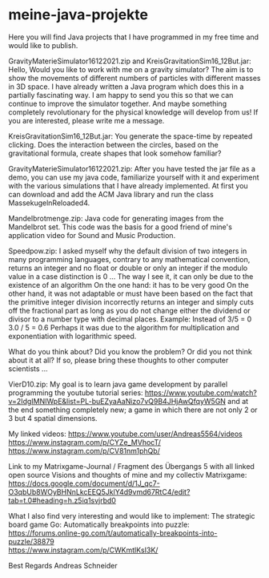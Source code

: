 # meine-java-projekte
Here you will find Java projects that I have programmed in my free time and would like to publish.


GravityMaterieSimulator16122021.zip and KreisGravitationSim16_12But.jar:
Hello,
Would you like to work with me on a gravity simulator? The aim is to show the movements of different numbers of particles with different masses in 3D space. I have already written a Java program which does this in a partially fascinating way. I am happy to send you this so that we can continue to improve the simulator together. And maybe something completely revolutionary for the physical knowledge will develop from us!
If you are interested, please write me a message.

KreisGravitationSim16_12But.jar:
You generate the space-time by repeated clicking. Does the interaction between the circles, based on the gravitational formula, create shapes that look somehow familiar?

GravityMaterieSimulator16122021.zip:
After you have tested the jar file as a demo, you can use my java code, familiarize yourself with it and experiment with the various simulations that I have already implemented.
At first you can download and add the ACM Java library and run the class MassekugelnReloaded4.


Mandelbrotmenge.zip: 
Java code for generating images from the Mandelbrot set. This code was the basis for a good friend of mine's application video for Sound and Music Production.

Speedpow.zip: I asked myself why the default division of two integers in many programming languages, contrary to any mathematical convention,
returns an integer and no float or double or only an integer if the modulo value in a case distinction is 0 ...
The way I see it, it can only be due to the existence of an algorithm
On the one hand: it has to be very good
On the other hand, it was not adaptable or must have been based on the fact that the primitive integer division incorrectly returns
an integer and simply cuts off the fractional part as long as you do not change either the dividend or divisor to a number type with decimal places. Example: Instead of 3/5 = 0
3.0 / 5 = 0.6
Perhaps it was due to the algorithm for multiplication and exponentiation with logarithmic speed.

What do you think about? Did you know the problem? Or did you not think about it at all? If so, please bring these thoughts
to other computer scientists ...

VierD10.zip: My goal is to learn java game development by parallel programming the youtube tutorial series:
https://www.youtube.com/watch?v=2IdgIMNIWpE&list=PL-buEZyaAaNizo7vQ9B4JHjAwQfqyW5GN
and at the end something completely new; a game in which there are not only 2 or 3 but 4 spatial dimensions.



My linked videos:
https://www.youtube.com/user/Andreas5564/videos   
https://www.instagram.com/p/CYZe_MVhocT/   
https://www.instagram.com/p/CV81nm1phQb/

Link to my Matrixgame-Journal / Fragment des Übergangs 5 with all linked open source Visions and thoughts of mine and my collectiv Matrixgame:
https://docs.google.com/document/d/1J_qc7-O3qbUb8WOyBHNnLkcEEQ5JklY4d9vmd67RtC4/edit?tab=t.0#heading=h.z5iq1svjrbd0


What I also find very interesting and would like to implement:
The strategic board game Go:
Automatically breakpoints into puzzle:
https://forums.online-go.com/t/automatically-breakpoints-into-puzzle/38879   
https://www.instagram.com/p/CWKmtlKsI3K/


Best Regards
Andreas Schneider
